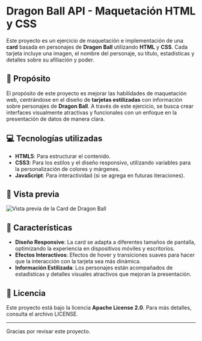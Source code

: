 # Dragon Ball API - Maquetación HTML y CSS

Este proyecto es un ejercicio de maquetación e implementación de una **card** basada en personajes de **Dragon Ball** utilizando **HTML** y **CSS**. Cada tarjeta incluye una imagen, el nombre del personaje, su título, estadísticas y detalles sobre su afiliación y poder.

## 🚀 Propósito

El propósito de este proyecto es mejorar las habilidades de maquetación web, centrándose en el diseño de **tarjetas estilizadas** con información sobre personajes de **Dragon Ball**. A través de este ejercicio, se busca crear interfaces visualmente atractivas y funcionales con un enfoque en la presentación de datos de manera clara.

## 💻 Tecnologías utilizadas

- **HTML5**: Para estructurar el contenido.
- **CSS3**: Para los estilos y el diseño responsivo, utilizando variables para la personalización de colores y márgenes.
- **JavaScript**: Para interactividad (si se agrega en futuras iteraciones).

## 📸 Vista previa

![Vista previa de la Card de Dragon Ball](https://dragon-ball-finalproject.netlify.app/)

## 🔧 Características

- **Diseño Responsive**: La card se adapta a diferentes tamaños de pantalla, optimizando la experiencia en dispositivos móviles y escritorios.
- **Efectos Interactivos**: Efectos de hover y transiciones suaves para hacer que la interacción con la tarjeta sea más dinámica.
- **Información Estilizada**: Los personajes están acompañados de estadísticas y detalles visuales atractivos que mejoran la presentación.

## 📜 Licencia

Este proyecto está bajo la licencia **Apache License 2.0**. Para más detalles, consulta el archivo LICENSE.

---

Gracias por revisar este proyecto.